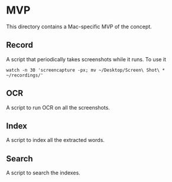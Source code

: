 # MVP
This directory contains a Mac-specific MVP of the concept.

## Record
A script that periodically takes screenshots while it runs.
To use it
```
watch -n 30 'screencapture -px; mv ~/Desktop/Screen\ Shot\ * ~/recordings/'
```
## OCR
A script to run OCR on all the screenshots.

## Index
A script to index all the extracted words. 

## Search
A script to search the indexes.

